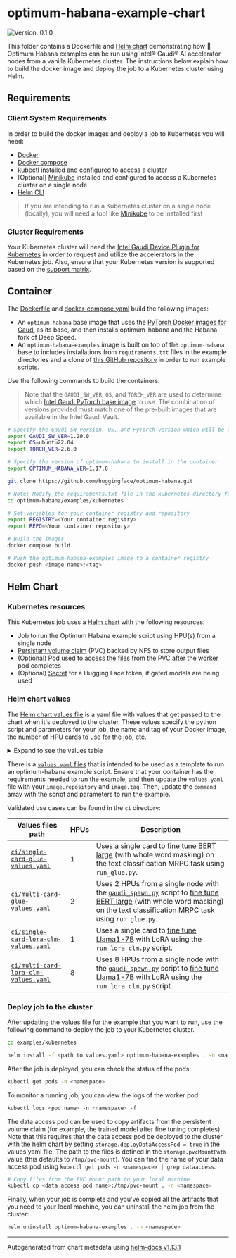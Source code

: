 # optimum-habana-example-chart

![Version: 0.1.0](https://img.shields.io/badge/Version-0.1.0-informational?style=flat-square)

This folder contains a Dockerfile and [Helm chart](https://helm.sh) demonstrating how 🤗 Optimum Habana examples
can be run using Intel® Gaudi® AI accelerator nodes from a vanilla Kubernetes cluster. The instructions below
explain how to build the docker image and deploy the job to a Kubernetes cluster using Helm.

## Requirements

### Client System Requirements

In order to build the docker images and deploy a job to Kubernetes you will need:

* [Docker](https://docs.docker.com/engine/install/)
* [Docker compose](https://docs.docker.com/compose/install/)
* [kubectl](https://kubernetes.io/docs/tasks/tools/) installed and configured to access a cluster
* [Optional] [Minikube](https://minikube.sigs.k8s.io/docs/start/) installed and configured to access a Kubernetes cluster on a single node
* [Helm CLI](https://helm.sh/docs/intro/install/)

> If you are intending to run a Kubernetes cluster on a single node (locally), you will need a tool like [Minikube](https://minikube.sigs.k8s.io/docs/start/) to be installed first

### Cluster Requirements

Your Kubernetes cluster will need the [Intel Gaudi Device Plugin for Kubernetes](https://docs.habana.ai/en/latest/Orchestration/Gaudi_Kubernetes/Device_Plugin_for_Kubernetes.html)
in order to request and utilize the accelerators in the Kubernetes job. Also, ensure that your Kubernetes version is supported based on the
[support matrix](https://docs.habana.ai/en/latest/Support_Matrix/Support_Matrix.html#support-matrix).

## Container

The [Dockerfile](Dockerfile) and [docker-compose.yaml](docker-compose.yaml) build the following images:

* An `optimum-habana` base image that uses the [PyTorch Docker images for Gaudi](https://developer.habana.ai/catalog/pytorch-container/) as its base, and then installs
optimum-habana and the Habana fork of Deep Speed.
* An `optimum-habana-examples` image is built on top of the `optimum-habana` base to includes installations from
`requirements.txt` files in the example directories and a clone of [this GitHub repository](https://github.com/huggingface/optimum-habana/) in order to run example scripts.

Use the following commands to build the containers:

> Note that the `GAUDI_SW_VER`, `OS`, and `TORCH_VER` are used to
> determine which [Intel Gaudi PyTorch base image](https://developer.habana.ai/catalog/pytorch-container/) to use. The
> combination of versions provided must match one of the pre-built images that are available in the Intel Gaudi Vault.

```bash
# Specify the Gaudi SW version, OS, and PyTorch version which will be used for the base container
export GAUDI_SW_VER=1.20.0
export OS=ubuntu22.04
export TORCH_VER=2.6.0

# Specify the version of optimum-habana to install in the container
export OPTIMUM_HABANA_VER=1.17.0

git clone https://github.com/huggingface/optimum-habana.git

# Note: Modify the requirements.txt file in the kubernetes directory for the specific example(s) that you want to run
cd optimum-habana/examples/kubernetes

# Set variables for your container registry and repository
export REGISTRY=<Your container registry>
export REPO=<Your container repository>

# Build the images
docker compose build

# Push the optimum-habana-examples image to a container registry
docker push <image name>:<tag>
```

## Helm Chart

### Kubernetes resources

This Kubernetes job uses a [Helm chart](https://helm.sh) with the following resources:
* Job to run the Optimum Habana example script using HPU(s) from a single node
* [Persistant volume claim](https://kubernetes.io/docs/concepts/storage/persistent-volumes/#persistentvolumeclaims)
  (PVC) backed by NFS to store output files
* (Optional) Pod used to access the files from the PVC after the worker pod completes
* (Optional) [Secret](https://kubernetes.io/docs/concepts/configuration/secret/) for a Hugging Face token, if gated
  models are being used

### Helm chart values

The [Helm chart values file](https://helm.sh/docs/chart_template_guide/values_files/) is a yaml file with values that
get passed to the chart when it's deployed to the cluster. These values specify the python script and parameters for
your job, the name and tag of your Docker image, the number of HPU cards to use for the job, etc.

<details>
  <summary> Expand to see the values table </summary>

| Key | Type | Default | Description |
|-----|------|---------|-------------|
| affinity | object | `{}` | Optionally provide node [affinities](https://kubernetes.io/docs/concepts/scheduling-eviction/assign-pod-node/#affinity-and-anti-affinity) to constrain which node your worker pod will be scheduled on. |
| command[0] | string | `"python"` |  |
| command[1] | string | `"/workspace/optimum-habana/examples/gaudi_spawn.py"` |  |
| command[2] | string | `"--help"` |  |
| env | list | `[{"name":"LOGLEVEL","value":"INFO"}]` | Define environment variables to set in the container |
| envFrom | list | `[]` | Optionally define a config map's data as container environment variables |
| hostIPC | bool | `false` | The default 64MB of shared memory for docker containers can be insufficient when using more than one HPU. Setting hostIPC: true allows reusing the host's shared memory space inside the container. |
| image.pullPolicy | string | `"IfNotPresent"` | Determines when the kubelet will pull the image to the worker nodes. Choose from: `IfNotPresent`, `Always`, or `Never`. If updates to the image have been made, use `Always` to ensure the newest image is used. |
| image.repository | string | `nil` | Repository and name of the docker image |
| image.tag | string | `nil` | Tag of the docker image |
| imagePullSecrets | list | `[]` | Optional [image pull secret](https://kubernetes.io/docs/tasks/configure-pod-container/pull-image-private-registry/) to pull from a private registry |
| nodeSelector | object | `{}` | Optionally specify a [node selector](https://kubernetes.io/docs/concepts/scheduling-eviction/assign-pod-node/#nodeselector) with labels the determine which node your worker pod will land on. |
| podAnnotations | object | `{}` | Pod [annotations](https://kubernetes.io/docs/concepts/overview/working-with-objects/annotations/) to attach metadata to the job |
| podSecurityContext | object | `{}` | Specify a pod security context to run as a non-root user |
| resources.limits."habana.ai/gaudi" | int | `1` | Specify the number of Gaudi card(s) |
| resources.limits.cpu | int | `16` | Specify [CPU resource](https://kubernetes.io/docs/concepts/configuration/manage-resources-containers/#meaning-of-cpu) limits for the job |
| resources.limits.hugepages-2Mi | string | `"4400Mi"` | Specify hugepages-2Mi limit for the job |
| resources.limits.memory | string | `"128Gi"` | Specify [memory limits](https://kubernetes.io/docs/concepts/configuration/manage-resources-containers/#meaning-of-memory) requests for the job |
| resources.requests."habana.ai/gaudi" | int | `1` | Specify the number of Gaudi card(s) |
| resources.requests.cpu | int | `16` | Specify [CPU resource](https://kubernetes.io/docs/concepts/configuration/manage-resources-containers/#meaning-of-cpu) requests for the job |
| resources.requests.hugepages-2Mi | string | `"4400Mi"` | Specify hugepages-2Mi requests for the job |
| resources.requests.memory | string | `"128Gi"` | Specify [memory resource](https://kubernetes.io/docs/concepts/configuration/manage-resources-containers/#meaning-of-memory) requests for the job |
| secret.encodedToken | string | `nil` | Hugging Face token encoded using base64. |
| secret.secretMountPath | string | `"/tmp/hf_token"` | If a token is provided, specify a mount path that will be used to set HF_TOKEN_PATH |
| securityContext.privileged | bool | `false` | Run as privileged or unprivileged. Certain deployments may require running as privileged, check with your system admin. |
| storage.accessModes | list | `["ReadWriteMany"]` | [Access modes](https://kubernetes.io/docs/concepts/storage/persistent-volumes/#access-modes) for the persistent volume. |
| storage.deployDataAccessPod | bool | `true` | A data access pod will be deployed when set to true. This allows accessing the data from the PVC after the worker pod has completed. |
| storage.pvcMountPath | string | `"/tmp/pvc-mount"` | Locaton where the PVC will be mounted in the pod |
| storage.resources | object | `{"requests":{"storage":"30Gi"}}` | Storage [resources](https://kubernetes.io/docs/concepts/storage/persistent-volumes/#resources) |
| storage.storageClassName | string | `"nfs-client"` | Name of the storage class to use for the persistent volume claim. To list the available storage classes use: `kubectl get storageclass`. |
| tolerations | list | `[]` | Optionally specify [tolerations](https://kubernetes.io/docs/concepts/scheduling-eviction/taint-and-toleration/) to allow the worker pod to land on a node with a taint. |

</details>

There is a [`values.yaml` files](values.yaml) that is intended to be used as a template to run an optimum-habana
example script. Ensure that your container has the requirements needed to run the example, and then update the
`values.yaml` file with your `image.repository` and `image.tag`. Then, update the `command` array with the script and
parameters to run the example.

Validated use cases can be found in the `ci` directory:

| Values files path | HPUs | Description |
|-------------------|------|-------------|
| [`ci/single-card-glue-values.yaml`](ci/single-card-glue-values.yaml) | 1 | Uses a single card to [fine tune BERT large](../text-classification/README.md#single-card-training) (with whole word masking) on the text classification MRPC task using `run_glue.py`.
| [`ci/multi-card-glue-values.yaml`](ci/multi-card-glue-values.yaml) | 2 | Uses 2 HPUs from a single node with the [`gaudi_spawn.py`](../gaudi_spawn.py) script to [fine tune BERT large](../text-classification/README.md#multi-card-training) (with whole word masking) on the text classification MRPC task using `run_glue.py`.
| [`ci/single-card-lora-clm-values.yaml`](ci/single-card-lora-clm-values.yaml) | 1 | Uses a single card to [fine tune Llama1-7B](../language-modeling/README.md#peft) with LoRA using the `run_lora_clm.py` script.
| [`ci/multi-card-lora-clm-values.yaml`](ci/multi-card-lora-clm-values.yaml) | 8 | Uses 8 HPUs from a single node with the [`gaudi_spawn.py`](../gaudi_spawn.py) script to [fine tune Llama1-7B](../language-modeling/README.md#peft) with LoRA using the `run_lora_clm.py` script.

### Deploy job to the cluster

After updating the values file for the example that you want to run, use the following command to deploy the job to
your Kubernetes cluster.

```bash
cd examples/kubernetes

helm install -f <path to values.yaml> optimum-habana-examples . -n <namespace>
```

After the job is deployed, you can check the status of the pods:
```bash
kubectl get pods -n <namespace>
```

To monitor a running job, you can view the logs of the worker pod:

```bash
kubectl logs <pod name> -n <namespace> -f
```

The data access pod can be used to copy artifacts from the persistent volume claim (for example, the trained model
after fine tuning completes). Note that this requires that the data access pod be deployed to the cluster with the helm
chart by setting `storage.deployDataAccessPod = true` in the values yaml file. The path to the files is defined in the
`storage.pvcMountPath` value (this defaults to `/tmp/pvc-mount`). You can find the name of your data access pod using
`kubectl get pods -n <namespace> | grep dataaccess`.

```bash
# Copy files from the PVC mount path to your local machine
kubectl cp <data access pod name>:/tmp/pvc-mount . -n <namespace>
```

Finally, when your job is complete and you've copied all the artifacts that you need to your local machine, you can
uninstall the helm job from the cluster:

```bash
helm uninstall optimum-habana-examples . -n <namespace>
```

----------------------------------------------
Autogenerated from chart metadata using [helm-docs v1.13.1](https://github.com/norwoodj/helm-docs/releases/v1.13.1)
